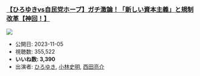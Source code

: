 ### [【ひろゆきvs自民党ホープ】ガチ激論！「新しい資本主義」と規制改革【神回！】](https://www.youtube.com/watch?v=Z2hFbfxiJCA)
[![](https://img.youtube.com/vi/Z2hFbfxiJCA/sddefault.jpg)](https://www.youtube.com/watch?v=Z2hFbfxiJCA)
-   公開日: 2023-11-05
-   視聴数: 355,522
-   **いいね数: 3,390**
-   出演者: [ひろゆき](/rehacq_fan/people/ひろゆき "wikilink"), [小林史明](/rehacq_fan/people/小林史明 "wikilink"), [西田亮介](/rehacq_fan/people/西田亮介 "wikilink")
